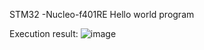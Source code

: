STM32 -Nucleo-f401RE Hello world program

Execution result:
![image](https://user-images.githubusercontent.com/63492659/152987119-b80d6c84-9dbc-4348-ba97-dd9d9d449253.png)
